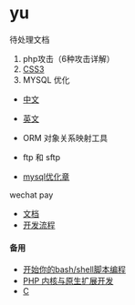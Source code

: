 # yu
待处理文档
1. php攻击（6种攻击详解）
2. [CSS3](https://www.w3school.com.cn/css3/css3_border.asp) 
3. MYSQL 优化
- [中文](https://www.docs4dev.com/docs/zh/mysql/5.7/reference/optimize-overview.html#%E4%BC%98%E5%8C%96%E6%A6%82%E8%BF%B0)
- [英文](https://dev.mysql.com/doc/refman/5.7/en/optimization-indexes.html)

- ORM 对象关系映射工具
- ftp 和 sftp
- [mysql优化章](https://www.docs4dev.com/docs/zh/mysql/5.7/reference/optimize-overview.html#%E4%BC%98%E5%8C%96%E6%A6%82%E8%BF%B0)

wechat pay

+ [文档](https://pay.weixin.qq.com/wiki/doc/api/index.html)
+ [开发流程](https://pay.weixin.qq.com/wiki/doc/api/H5.php?chapter=15_4)


#### 备用
- [开始你的bash/shell脚本编程](https://www.jianshu.com/p/5568d311fb5a)
- [PHP 内核与原生扩展开发](https://learnku.com/docs/php-internals/php7)
- [C](https://www.runoob.com/cprogramming/c-tutorial.html)